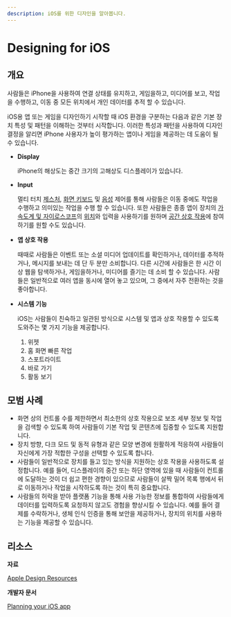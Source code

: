 ```yaml
---
description: iOS를 위한 디자인을 알아봅니다.
---
```


# Designing for iOS

## 개요

사람들은 iPhone을 사용하여 연결 상태를 유지하고, 게임을하고, 미디어를 보고, 작업을 수행하고, 이동 중 모든 위치에서 개인 데이터를 추적 할 수 있습니다.

iOS용 앱 또는 게임을 디자인하기 시작할 때 iOS 환경을 구분하는 다음과 같은 기본 장치 특성 및 패턴을 이해하는 것부터 시작합니다. 이러한 특성과 패턴을 사용하여 디자인 결정을 알리면 iPhone 사용자가 높이 평가하는 앱이나 게임을 제공하는 데 도움이 될 수 있습니다.

*   **Display**&#x20;

    iPhone의 해상도는 중간 크기의 고해상도 디스플레이가 있습니다.
*   **Input**&#x20;

    멀티 터치 [제스처](https://developer.apple.com/design/human-interface-guidelines/inputs/touchscreen-gestures), [화면 키보드](https://developer.apple.com/design/human-interface-guidelines/components/selection-and-input/onscreen-keyboards) 및 [음성](https://developer.apple.com/design/human-interface-guidelines/technologies/siri/introduction) 제어를 통해 사람들은 이동 중에도 작업을 수행하고 의미있는 작업을 수행 할 수 있습니다. 또한 사람들은 종종 앱이 장치의 [가속도계 및 자이로스코프](https://developer.apple.com/design/human-interface-guidelines/inputs/gyro-and-accelerometer)의 [위치](https://developer.apple.com/design/human-interface-guidelines/patterns/accessing-private-data)와 입력을 사용하기를 원하며 [공간 상호 작용](https://developer.apple.com/design/human-interface-guidelines/inputs/spatial-interactions)에 참여하기를 원할 수도 있습니다.
*   **앱 상호 작용**

    때때로 사람들은 이벤트 또는 소셜 미디어 업데이트를 확인하거나, 데이터를 추적하거나, 메시지를 보내는 데 단 두 분만 소비합니다. 다른 시간에 사람들은 한 시간 이상 웹을 탐색하거나, 게임을하거나, 미디어를 즐기는 데 소비 할 수 있습니다. 사람들은 일반적으로 여러 앱을 동시에 열어 놓고 있으며, 그 중에서 자주 전환하는 것을 좋아합니다.
*   **시스템 기능**

    iOS는 사람들이 친숙하고 일관된 방식으로 시스템 및 앱과 상호 작용할 수 있도록 도와주는 몇 가지 기능을 제공합니다.

    1. 위젯
    2. 홈 화면 빠른 작업
    3. 스포트라이트
    4. 바로 가기
    5. 활동 보기

## 모범 사례

* 화면 상의 컨트롤 수를 제한하면서 최소한의 상호 작용으로 보조 세부 정보 및 작업을 검색할 수 있도록 하여 사람들이 기본 작업 및 콘텐츠에 집중할 수 있도록 지원합니다.
* 장치 방향, 다크 모드 및 동적 유형과 같은 모양 변경에 원활하게 적응하여 사람들이 자신에게 가장 적합한 구성을 선택할 수 있도록 합니다.
* 사람들이 일반적으로 장치를 들고 있는 방식을 지원하는 상호 작용을 사용하도록 설정합니다. 예를 들어, 디스플레이의 중간 또는 하단 영역에 있을 때 사람들이 컨트롤에 도달하는 것이 더 쉽고 편한 경향이 있으므로 사람들이 살짝 밀어 목록 행에서 뒤로 이동하거나 작업을 시작하도록 하는 것이 특히 중요합니다.
* 사람들의 허락을 받아 플랫폼 기능을 통해 사용 가능한 정보를 통합하여 사람들에게 데이터를 입력하도록 요청하지 않고도 경험을 향상시킬 수 있습니다. 예를 들어 결제를 수락하거나, 생체 인식 인증을 통해 보안을 제공하거나, 장치의 위치를 사용하는 기능을 제공할 수 있습니다.

## 리소스&#x20;

**자료**

[Apple Design Resources](https://developer.apple.com/design/resources/#ios-apps)

**개발자 문서**&#x20;

[Planning your iOS app](https://developer.apple.com/ios/planning/)

